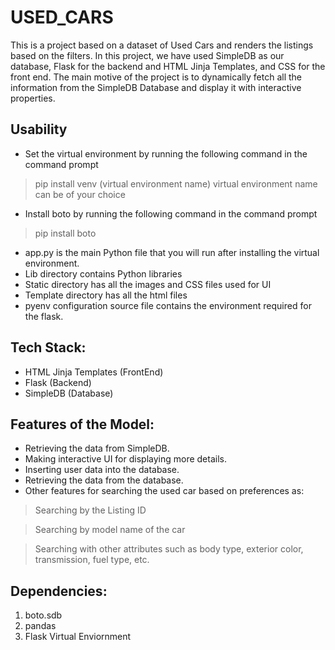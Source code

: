 # USED_CARS
This is a project based on a dataset of Used Cars and renders the listings based on the filters. In this project, we have used SimpleDB as our database, Flask for the backend and HTML Jinja Templates, and CSS for the front end. The main motive of the project is to dynamically fetch all the information from the SimpleDB Database and display it with interactive properties. 

## Usability
* Set the virtual environment by running the following command in the command prompt
> pip install venv (virtual environment name)
> virtual environment name can be of your choice

* Install boto by running the following command in the command prompt
> pip install boto

* app.py is the main Python file that you will run after installing the virtual environment.
* Lib directory contains Python libraries
* Static directory has all the images and CSS files used for UI
* Template directory has all the html files
* pyenv configuration source file contains the environment required for the flask.

## Tech Stack:
* HTML Jinja Templates (FrontEnd)
* Flask (Backend)
* SimpleDB (Database)

## Features of the Model:
* Retrieving the data from SimpleDB. 
* Making interactive UI for displaying more details.
* Inserting user data into the database.
* Retrieving the data from the database.
* Other features for searching the used car based on preferences as:
>Searching by the Listing ID

>Searching by model name of the car

>Searching with other attributes such as body type, exterior color, transmission, fuel type, etc.


## Dependencies:
1. boto.sdb
2. pandas
3. Flask Virtual Enviornment



